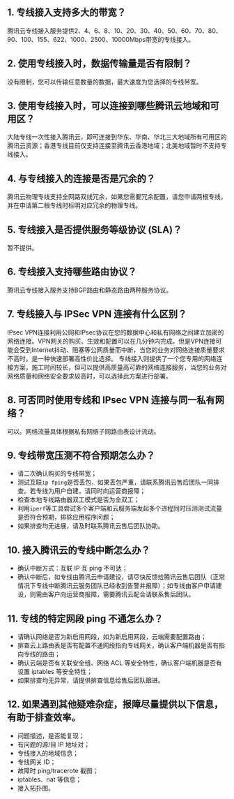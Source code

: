 ## 1. 专线接入支持多大的带宽？
腾讯云专线接入服务提供2、4、6、8、10、20、30、40、50、60、70、80、90、100、155、622、1000、2500、10000Mbps带宽的专线接入。
## 2. 使用专线接入时，数据传输量是否有限制？
没有限制，您可以传输任意数量的数据，最大速度为您选择的专线带宽。
## 3. 使用专线接入时，可以连接到哪些腾讯云地域和可用区？
大陆专线一次性接入腾讯云，即可连接到华东、华南、华北三大地域所有可用区的腾讯云资源；香港专线目前仅支持连接至腾讯云香港地域；北美地域暂时不支持专线接入。
## 4. 与专线接入的连接是否是冗余的？
腾讯云物理专线支持全网路双线冗余，如果您需要冗余配置，请您申请两根专线，并在申请第二根专线时标明对应冗余的物理专线。
## 5. 专线接入是否提供服务等级协议 (SLA)？
暂不提供。
## 6. 专线接入支持哪些路由协议？
腾讯云专线接入服务支持BGP路由和静态路由两种服务协议。
## 7. 专线接入与 IPSec VPN 连接有什么区别？
IPsec VPN连接利用公网和IPsec协议在您的数据中心和私有网络之间建立加密的网络连接。VPN网关的购买、生效和配置可以在几分钟内完成。但是VPN连接可能会受到Internet抖动、阻塞等公网质量而中断，当您的业务对网络连接质量要求不高时，是一种快速部署高性价比选择。
专线接入则提供了一个您专用的网络连接方案，施工时间较长，但可以提供高质量高可靠的网络连接服务，当您的业务对网络质量和网络安全要求较高时，可以选择此方案进行部署。
## 8. 可否同时使用专线和 IPsec VPN 连接与同一私有网络？
可以。网络流量具体根据私有网络子网路由表设计流动。
## 9. 专线带宽压测不符合预期怎么办？
* 请二次确认购买的专线带宽；
* 测试互联`ip fping`是否丢包，如果丢包严重，请联系腾讯云售后团队一同排查。若专线为用户自建，请同时向运营商报障；
* 检查本地专线路由器双工模式是否为全双工；
* 利用`iperf`等工具尝试多个客户端和云服务端发起多个进程同时压测测试流量是否符合预期，排除应用程序问题；
* 如果排查均无进展，请及时联系腾讯云售后团队协助。

## 10. 接入腾讯云的专线中断怎么办？
* 确认中断方式：互联 IP 互 ping 不可达；
* 确认中断后，如专线由腾讯云申请建设，请尽快反馈给腾讯云售后团队（正常情况下专线中断腾讯云服务团队已经收到告警并报障）；如专线由客户申请建设，则需由客户向运营商报障，需要腾讯云配合请联系售后团队。

## 11. 专线的特定网段 ping 不通怎么办？
* 请确认网络是否为新启用网段，如为新启用网段，云端需要配置路由；
* 排查云上路由表是否有配置不通网段指向专线网关，确认客户端机器是否有指向专线的路由；
* 确认云端是否有关联安全组、网络 ACL 等安全特性，确认客户端机器是否有设置 iptables 等安全特性；
* 如果排查均无异常，请提供排查信息给售后团队跟进。

## 12. 如果遇到其他疑难杂症，报障尽量提供以下信息，有助于排查效率。
* 问题描述，是否能复现；
* 有问题的源/目 IP 地址对；
* 专线接入的地域信息；
* 专线网关 ID；
* 故障时 ping/tracerote 截图；
* iptables、nat 等信息；
* 接入拓扑图。
